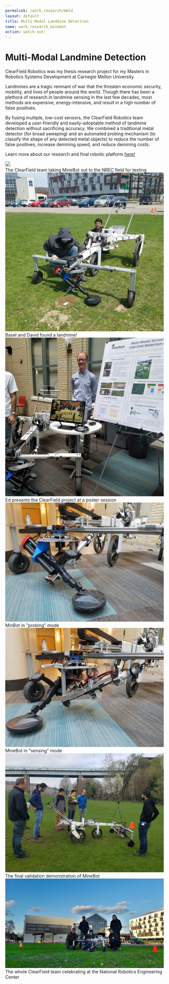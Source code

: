 ```yaml
---
permalink: /work_research/mmld
layout: default
title: Multi-Modal Landmine Detection
name: work_research_minebot
action: watch out!
---
```

# Multi-Modal Landmine Detection

ClearField Robotics was my thesis research project for my Masters in Robotics Systems Development at Carnegie Mellon University.

Landmines are a tragic remnant of war that the threaten economic security, mobility, and lives of people around the world. Though there has been a plethora of research in landmine sensing in the last few decades, most methods are expensive, energy-intensive, and result in a high number of false positives. 

By fusing multiple, low-cost sensors, the ClearField Robotics team developed a user-friendly and easily-adoptable method of landmine detection without sacrificing accuracy. We combined a traditional metal detector (for broad sweeping) and an automated probing mechanism (to classify the shape of any detected metal objects) to reduce the number of false positives, increase demining speed, and reduce demining costs.

Learn more about our research and final robotic platform <a href="https://mrsdprojects.ri.cmu.edu/2017teamb/">here!</a>


<div class="row">
    <div class="column">
        <img src="../assets/images/work_research/Minebot/mb_1.jpg" class="listimg">
        <div class="overlay">
            <div class="text_small">The ClearField team taking MineBot out to the NREC field for testing</div>
        </div>
    </div>
    <div class="column">
        <img src="../assets/images/work_research/Minebot/mb_2.jpg" class="listimg">
        <div class="overlay">
            <div class="text_small">Basel and David found a landmine!</div>
        </div>
    </div>
    <div class="column">
        <img src="../assets/images/work_research/Minebot/mb_3.jpg" class="listimg">
        <div class="overlay">
            <div class="text_small">Ed presents the ClearField project at a poster session</div>
        </div>
    </div>
</div>
<div class="row">
    <div class="column">
        <img src="../assets/images/work_research/Minebot/mb_4.jpg" class="listimg">
        <div class="overlay">
            <div class="text_small">MinBot in "probing" mode</div>
        </div>
    </div>
    <div class="column">
        <img src="../assets/images/work_research/Minebot/mb_5.jpg" class="listimg">
        <div class="overlay">
            <div class="text_small">MineBot in "sensing" mode</div>
        </div>
    </div>
    <div class="column">
        <img src="../assets/images/work_research/Minebot/mb_6.jpg" class="listimg">
        <div class="overlay">
            <div class="text_small">The final validation demonstration of MineBot</div>
        </div>
    </div>
<div class="row">
    <div class="column">
        <img src="../assets/images/work_research/Minebot/mb_7.jpg" class="listimg">
        <div class="overlay">
            <div class="text_small">The whole ClearField team celebrating at the National Robotics Engineering Center</div>
        </div>
    </div>
</div>